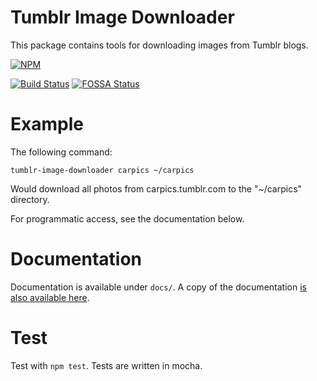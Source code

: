 # Tumblr Image Downloader
This package contains tools for downloading images from Tumblr blogs. 

[![NPM](https://nodei.co/npm/tumblr-image-downloader.png)](https://nodei.co/npm/tumblr-image-downloader/)

[![Build Status](https://travis-ci.org/znetstar/tumblr-image-downloader.svg?branch=master)](https://travis-ci.org/znetstar/tumblr-image-downloader) [![FOSSA Status](https://app.fossa.io/api/projects/git%2Bgithub.com%2Fznetstar%2Ftumblr-image-downloader.svg?type=shield)](https://app.fossa.io/projects/git%2Bgithub.com%2Fznetstar%2Ftumblr-image-downloader?ref=badge_shield)

# Example 

The following command:

`tumblr-image-downloader carpics ~/carpics`

Would download all photos from carpics.tumblr.com to the "~/carpics" directory.

For programmatic access, see the documentation below.

# Documentation

Documentation is available under `docs/`. A copy of the documentation [is also available here](https://tumblr-image-downloader.docs.zacharyboyd.nyc).

# Test

Test with `npm test`. Tests are written in mocha.
